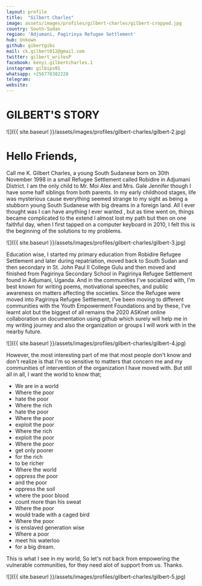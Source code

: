 ```yaml
---
layout: profile
title:  "Gilbert Charles"
image: assets/images/profiles/gilbert-charles/gilbert-cropped.jpg
country: South-Sudan
region: 'Adjumani, Pagirinya Refugee Settlement'
hub: Unkown
github: gibertgibs
mail: ck.gilbert012@gmail.com
twitter: gilbert_writesP
facebook: kenyi.gilbertcharles.1
instagram: gilbips01
whatsapp: +256778382228
telegram: 
website: 
---
```


# GILBERT'S STORY

![]({{ site.baseurl }}/assets/images/profiles/gilbert-charles/gilbert-2.jpg)

# Hello Friends,

Call me K. Gilbert Charles, a young South Sudanese born on 30th November 1998 in a small Refugee Settlement called Robidire in Adjumani District. I am the only child to Mr. Moi Alex and Mrs. Gale Jennifer though I have some half siblings from both parents. In my early childhood stages, life was mysterious cause everything seemed strange to my sight as being a stubborn young South Sudanese with big dreams in a foreign land. All I ever thought was I can have anything I ever wanted , but as time went on, things became complicated to the extend I almost lost my path but then on one faithful day, when I first tapped on a computer keyboard in 2010, I felt this is the beginning of the solutions to my problems.

![]({{ site.baseurl }}/assets/images/profiles/gilbert-charles/gilbert-3.jpg)

Education wise, I started my primary education from Robidire Refugee Settlement and later during repatriation, moved back to South Sudan and then secondary in St. John Paul II College Gulu and then moved and finished from Pagirinya Secondary School in Pagirinya Refugee Settlement found in Adjumani, Uganda. And in the communities I've socialized with, I'm best known for writing poems, motivational speeches, and public awareness on matters affecting the societies. Since the Refugee were moved into Pagirinya Refugee Settlement, I've been moving to different communities with the Youth Empowerment Foundations and by these, I've learnt alot but the biggest of all remains the 2020 ASKnet online collaboration on documentation using github which surely will help me in my writing journey and also the organization or groups I will work with in the nearby future.

![]({{ site.baseurl }}/assets/images/profiles/gilbert-charles/gilbert-4.jpg)

However, the most interesting part of me that most people don't know and don't realize is that I'm so sensitive to matters that concern me and my communities of intervention of the organization I have moved with. But still all in all, I want the world to know that; 
- We are in a world
- Where the poor
- hate the poor
- Where the rich
- hate the poor
- Where the poor
- exploit the poor
- Where the rich
- exploit the poor
- Where the poor
- get only poorer
- for the rich
- to be richer
- Where the world
- oppress the poor
- and the poor
- oppress the soil
- where the poor blood
- count more than his sweat
- Where the poor
- would trade with a caged bird
- Where the poor
- is enslaved generation wise
- Where a poor
- meet his waterloo
- for a big dream.

This is what I see in my world, So let's not back from empowering the vulnerable communities, for they need alot of support from us. Thanks.

![]({{ site.baseurl }}/assets/images/profiles/gilbert-charles/gilbert-5.jpg)